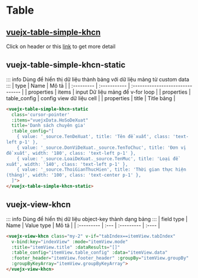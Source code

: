 # Table
## [vuejx-table-simple-khcn](./vuejx-table-simple-khcn)
Click on header or this [link](./vuejx-table-simple-khcn) to get more detail
## vuejx-table-simple-khcn-static
::: info
Dùng để hiển thị dữ liệu thành bảng với dữ liệu mảng từ custom data
:::
| type       | Name         | Mô tả                            |
| :--------- | :----------- | :------------------------------- |
| properties | items        | input Dữ liệu mảng để v-for loop |
| properties | table_config | config view dữ liệu cell         |
| properties | title        | Title bảng                       |
```html
<vuejx-table-simple-khcn-static
  class='cursor-pointer'
  :items="vuejxData.HoSoDeXuat" 
  title='Danh sách chuyên gia'
  :table_config="[
    { value: '_source.TenDeXuat', title: 'Tên đề xuất', class: 'text-left p-1' },
    { value: '_source.DonViDeXuat._source.TenToChuc', title: 'Đơn vị đề xuất', width: '180', class: 'text-left p-1' },
    { value: '_source.LoaiDeXuat._source.TenMuc', title: 'Loại đề xuất', width: '140', class: 'text-left p-1' },
    { value: '_source.ThoiGianThucHien', title: 'Thời gian thực hiện (tháng)', width: '100', class: 'text-center p-1' },
  ]">
</vuejx-table-simple-khcn-static>
```
## vuejx-view-khcn
::: info
Dùng để hiển thị dữ liệu object-key thành dạng bảng
:::
| field type | Name | Value type | Mô tả |
| :--------- | :--- | :--------- | :---- |

```html
<vuejx-view-khcn class="my-2" v-if="tabIndex==itemView.tabIndex" 
  v-bind:key="indexView" :mode="itemView.mode"
  :title="itemView.title" :dataResults="[]" 
  :table_config="itemView.table_config" :data="itemView.data"
  :footer_header="itemView.footer_header" :groupBy="itemView.groupBy" 
  :groupByKeyArray="itemView.groupByKeyArray">
</vuejx-view-khcn>
 ```
<style>
  code  {
    white-space: pre-wrap !important;
  }
</style>